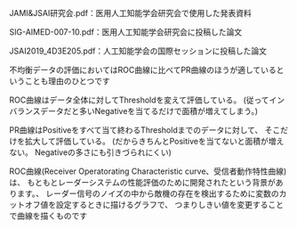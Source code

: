 JAMI&JSAI研究会.pdf：医用人工知能学会研究会で使用した発表資料

SIG-AIMED-007-10.pdf：医用人工知能学会研究会に投稿した論文

JSAI2019_4D3E205.pdf：人工知能学会の国際セッションに投稿した論文




不均衡データの評価においてはROC曲線に比べてPR曲線のほうが適しているということも理由のひとつです

ROC曲線はデータ全体に対してThresholdを変えて評価している。
(従ってインバランスデータだと多いNegativeを当てるだけで面積が増えてしまう。)

PR曲線はPositiveをすべて当て終わるThresholdまでのデータに対して、
そこだけを拡大して評価している。
(だからきちんとPositiveを当てないと面積が増えない。
Negativeの多さにも引きづられにくい)

ROC曲線(Receiver Operatorating Characteristic curve、受信者動作特性曲線)は、
もともとレーダーシステムの性能評価のために開発されたという背景があります。、
レーダー信号のノイズの中から敵機の存在を検出するために変数のカットオフ値を設定するときに描けるグラフで、
つまりしきい値を変更することで曲線を描くものです
